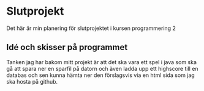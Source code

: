 # Slutprojekt
Det här är min planering för slutprojektet i kursen programmering 2

## Idé och skisser på programmet
Tanken jag har bakom mitt projekt är att det ska vara ett spel i java som ska gå att spara ner en sparfil på datorn och även ladda upp ett highscore till en databas och sen kunna hämta ner den förslagsvis via en html sida som jag ska hosta på github. 